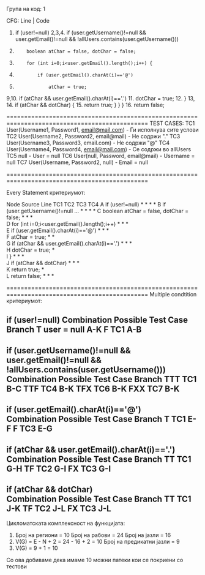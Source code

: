 Група на код: 1

CFG:
Line | Code
 1.  if (user!=null)
 2,3,4.     if (user.getUsername()!=null && user.getEmail()!=null && !allUsers.contains(user.getUsername()))
 5.         boolean atChar = false, dotChar = false;
 6.         for (int i=0;i<user.getEmail().length();i++) {
 7.             if (user.getEmail().charAt(i)=='@')
 8.                 atChar = true;
 9,10.             if (atChar && user.getEmail().charAt(i)=='.')
 11.                 dotChar = true;
 12.         }
 13, 14.        if (atChar && dotChar) {
 15.                return true;
            }
        }
     }
 16. return false;
 
 ==============================================================================================
 TEST CASES:
 TC1	    User(Username1, Password1, email@mail.com)  - Ги исполнува сите услови
 TC2	    User(Username2, Password2, email@mail)      - Не содржи "."
 TC3	    User(Username3, Password3, email.com)       - Не содржи "@"
 TC4	    User(Username4, Password4, email@mail.com)  - Се содржи во allUsers
 TC5	    null                                        - User = null
 TC6	    User(null, Password, email@mail)            - Username = null
 TC7	    User(Username, Password2, null)             - Email = null

==============================================================================================

 Every Statement критериумот:
 
 Node	Source Line	                                        TC1     TC2     TC3     TC4
 A	    if (user!=null)	                                    *       *       *       *
 B	    if (user.getUsername()!=null ...	                 *	     *	     *	      *
 C	    boolean atChar = false, dotChar = false;	         *	     *	     *	
 D	    for (int i=0;i<user.getEmail().length();i++)	     *	     *	     *	
 E	    if (user.getEmail().charAt(i)=='@')	             *	     *	     *	
 F	    atChar = true;	                                    *	     *		
 G	    if (atChar && user.getEmail().charAt(i)=='.')	     *	     *	     *	
 H	    dotChar = true;	                                    *			
 I	    }	                                                *	     *	     *	
 J	    if (atChar && dotChar)	                            *	     *	     *	
 K	    return true;	                                    *			
 L	    return false;		                                *	     *     	 *

==============================================================================================
Multiple condtition критериумот:

if (user!=null)
Combination	    Possible Test Case     Branch
    T	          user = null	          A-K
    F	            TC1	                  A-B
--------------------------------------------------------		
if (user.getUsername()!=null && user.getEmail()!=null && !allUsers.contains(user.getUsername()))		
Combination	    Possible Test Case          Branch
    TTT	                TC1	                  B-C
    TTF	                TC4	                  B-K
    TFX	                TC6         	      B-K
    FXX	                TC7	                  B-K
--------------------------------------------------------
if (user.getEmail().charAt(i)=='@')		
Combination	    Possible Test Case          Branch
    T	                TC1	                  E-F
    F	                TC3                  E-G
--------------------------------------------------------
if (atChar && user.getEmail().charAt(i)=='.')		
Combination	    Possible Test Case          Branch
    TT	                TC1	                  G-H
    TF	                TC2                  G-I
    FX	                TC3                  G-I
--------------------------------------------------------
if (atChar && dotChar)		
Combination	    Possible Test Case          Branch
TT	                    TC1	                  J-K
TF	                    TC2	                  J-L
FX	                    TC3                  J-L
--------------------------------------------------------

Цикломатската комплексност на функцијата:

1. Број на региони = 10
Број на рабови = 24
Број на јазли = 16
2. V(G) = E - N + 2 = 24 - 16 + 2 = 10
Број на предикатни јазли = 9
3. V(G) = 9 + 1 = 10

Со ова добиваме дека имаме 10 можни патеки кои се покриени со тестови